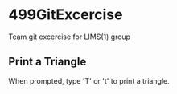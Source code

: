 # 499GitExcercise
Team git excercise for LIMS(1) group

## Print a Triangle
When prompted, type 'T' or 't' to print a triangle.
